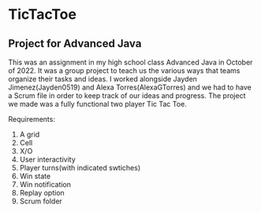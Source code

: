 # TicTacToe

## Project for Advanced Java

This was an assignment in my high school class Advanced Java in October of 2022. It was a group project to teach
us the various ways that teams organize their tasks and ideas. I worked alongside Jayden Jimenez(Jayden0519) and Alexa Torres(AlexaGTorres) 
and we had to have a Scrum file in order to keep track of our ideas and progress. The project we made was a fully
functional two player Tic Tac Toe.

Requirements:
1) A grid
2) Cell
3) X/O
4) User interactivity
5) Player turns(with indicated swtiches)
6) Win state
7) Win notification
8) Replay option
9) Scrum folder
